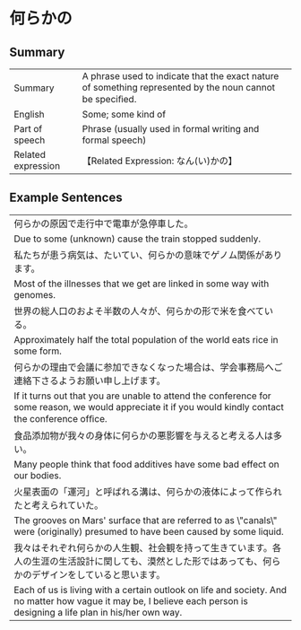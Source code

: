 # 何らかの

## Summary

<table><tr>   <td>Summary</td>   <td>A phrase used to indicate that the exact nature of something represented by the noun cannot be speciﬁed.</td></tr><tr>   <td>English</td>   <td>Some; some kind of</td></tr><tr>   <td>Part of speech</td>   <td>Phrase (usually used in formal writing and formal speech)</td></tr><tr>   <td>Related expression</td>   <td>【Related Expression: なん(い)かの】</td></tr></table>

## Example Sentences

<table><tr><td>何らかの原因で走行中で電車が急停車した。</td></tr><tr><td>Due to some (unknown) cause the train stopped suddenly.</td></tr><tr><td>私たちが患う病気は、たいてい、何らかの意味でゲノム関係があります。</td></tr><tr><td>Most of the illnesses that we get are linked in some way with genomes.</td></tr><tr><td>世界の総人口のおよそ半数の人々が、何らかの形で米を食べている。</td></tr><tr><td>Approximately half the total population of the world eats rice in some form.</td></tr><tr><td>何らかの理由で会議に参加できなくなった場合は、学会事務局へご連絡下さるようお願い申し上げます。</td></tr><tr><td>If it turns out that you are unable to attend the conference for some reason, we would appreciate it if you would kindly contact the conference ofﬁce.</td></tr><tr><td>食品添加物が我々の身体に何らかの悪影響を与えると考える人は多い。</td></tr><tr><td>Many people think that food additives have some bad effect on our bodies.</td></tr><tr><td>火星表面の「運河」と呼ばれる溝は、何らかの液体によって作られたと考えられていた。</td></tr><tr><td>The grooves on Mars' surface that are referred to as \"canals\" were (originally) presumed to have been caused by some liquid.</td></tr><tr><td>我々はそれぞれ何らかの人生観、社会観を持って生きています。各人の生涯の生活設計に関しても、漠然とした形ではあっても、何らかのデザインをしていると思います。</td></tr><tr><td>Each of us is living with a certain outlook on life and society. And no matter how vague it may be, I believe each person is designing a life plan in his/her own way.</td></tr></table>

